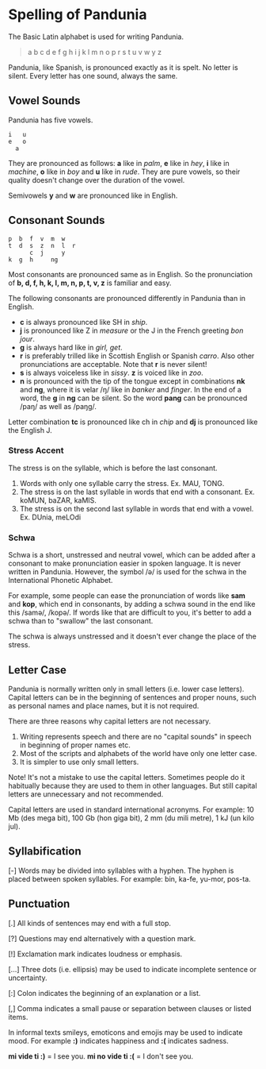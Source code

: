 Spelling of Pandunia
====================

The Basic Latin alphabet is used for writing Pandunia.

> a b c d e f g h i j k l m n o p r s t u v w y z

Pandunia, like Spanish, is pronounced exactly as it is spelt. No letter is silent. Every letter has one sound, always the same.



Vowel Sounds
------------

Pandunia has five vowels.

    i   u
    e   o
      a

They are pronounced as follows: **a** like in _palm_, **e** like in _hey_, **i** like in _machine_, **o** like in _boy_ and **u** like in _rude_. They are pure vowels, so their quality doesn't change over the duration of the vowel.

Semivowels **y** and **w** are pronounced like in English.


Consonant Sounds
----------------

    p  b  f  v  m  w
    t  d  s  z  n  l  r
          c  j     y
    k  g  h     ng

Most consonants are pronounced same as in English. So the pronunciation of **b, d, f, h, k, l, m, n, p, t, v, z** is familiar and easy.

The following consonants are pronounced differently in Pandunia than in English.

- **c** is always pronounced like SH in _ship_.
- **j** is pronounced like Z in _measure_ or the J in the French greeting _bon jour_.
- **g** is always hard like in _girl, get_.
- **r** is preferably trilled like in Scottish English or Spanish _carro_. Also other pronunciations are acceptable. Note that **r** is never silent!
- **s** is always voiceless like in _sissy_. **z** is voiced like in _zoo_.
- **n** is pronounced with the tip of the tongue except in combinations **nk** and **ng**, where it is velar /ŋ/ like in _banker_ and _finger_. In the end of a word, the **g** in **ng** can be silent. So the word **pang** can be pronounced /paŋ/ as well as /paŋg/.

Letter combination **tc** is pronounced like ch in _chip_ and **dj** is pronounced like the English J.


### Stress Accent

The stress is on the syllable, which is before the last consonant.

1. Words with only one syllable carry the stress. Ex. MAU, TONG.
2. The stress is on the last syllable in words that end with a consonant. Ex. koMUN, baZAR, kaMIS.
3. The stress is on the second last syllable in words that end with a vowel. Ex. DUnia, meLOdi


### Schwa

Schwa is a short, unstressed and neutral vowel, which can be added after a consonant to make pronunciation easier in spoken language. It is never written in Pandunia. However, the symbol /ə/ is used for the schwa in the International Phonetic Alphabet.

For example, some people can ease the pronunciation of words like **sam** and **kop**, which end in consonants, by adding a schwa sound in the end like this /samə/, /kopə/. If words like that are difficult to you, it's better to add a schwa than to "swallow" the last consonant.

The schwa is always unstressed and it doesn't ever change the place of the stress.


## Letter Case

Pandunia is normally written only in small letters (i.e. lower case letters). Capital letters can be in the beginning of sentences and proper nouns, such as personal names and place names, but it is not required.

There are three reasons why capital letters are not necessary.

1. Writing represents speech and there are no "capital sounds" in speech in beginning of proper names etc.
2. Most of the scripts and alphabets of the world have only one letter case.
3. It is simpler to use only small letters.

Note! It's not a mistake to use the capital letters. Sometimes people do it habitually because they are used to them in other languages. But still capital letters are unnecessary and not recommended.

Capital letters are used in standard international acronyms. For example: 10 Mb (des mega bit), 100 Gb (hon giga bit), 2 mm (du mili metre), 1 kJ (un kilo jul).


## Syllabification

[-] Words may be divided into syllables with a hyphen. The hyphen is placed between spoken syllables. For example: bin, ka-fe, yu-mor, pos-ta.


## Punctuation

[.] All kinds of sentences may end with a full stop.

[?] Questions may end alternatively with a question mark.

[!] Exclamation mark indicates loudness or emphasis.

[...] Three dots (i.e. ellipsis) may be used to indicate incomplete sentence or uncertainty.

[:] Colon indicates the beginning of an explanation or a list.

[,] Comma indicates a small pause or separation between clauses or listed items.

In informal texts smileys, emoticons and emojis may be used to indicate mood. For example **:)** indicates happiness and **:(** indicates sadness.

**mi vide ti :)** = I see you.
**mi no vide ti :(** = I don't see you.

